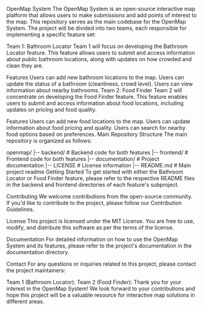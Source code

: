 OpenMap System
The OpenMap System is an open-source interactive map platform that allows users to make submissions and add points of interest to the map. This repository serves as the main codebase for the OpenMap System. The project will be divided into two teams, each responsible for implementing a specific feature set:

Team 1: Bathroom Locator
Team 1 will focus on developing the Bathroom Locator feature. This feature allows users to submit and access information about public bathroom locations, along with updates on how crowded and clean they are.

Features
Users can add new bathroom locations to the map.
Users can update the status of a bathroom (cleanliness, crowd level).
Users can view information about nearby bathrooms.
Team 2: Food Finder
Team 2 will concentrate on developing the Food Finder feature. This feature enables users to submit and access information about food locations, including updates on pricing and food quality.

Features
Users can add new food locations to the map.
Users can update information about food pricing and quality.
Users can search for nearby food options based on preferences.
Main Repository Structure
The main repository is organized as follows:


openmap/
|-- backend/           # Backend code for both features
|-- frontend/          # Frontend code for both features
|-- documentation/     # Project documentation
|-- LICENSE            # License information
|-- README.md          # Main project readme
Getting Started
To get started with either the Bathroom Locator or Food Finder feature, please refer to the respective README files in the backend and frontend directories of each feature's subproject.

Contributing
We welcome contributions from the open-source community. If you'd like to contribute to the project, please follow our Contribution Guidelines.

License
This project is licensed under the MIT License. You are free to use, modify, and distribute this software as per the terms of the license.

Documentation
For detailed information on how to use the OpenMap System and its features, please refer to the project's documentation in the documentation directory.

Contact
For any questions or inquiries related to this project, please contact the project maintainers:

Team 1 (Bathroom Locator): 
Team 2 (Food Finder): 
Thank you for your interest in the OpenMap System! We look forward to your contributions and hope this project will be a valuable resource for interactive map solutions in different areas.
